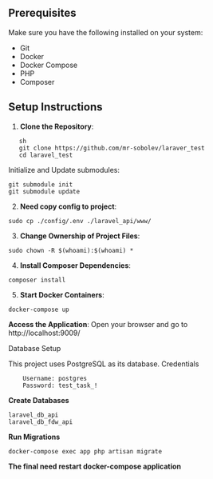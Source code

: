 ## Prerequisites

Make sure you have the following installed on your system:

- Git
- Docker
- Docker Compose
- PHP
- Composer

## Setup Instructions

1. **Clone the Repository**:
```
   sh
   git clone https://github.com/mr-sobolev/laraver_test
   cd laravel_test
```

Initialize and Update submodules:
```
git submodule init
git submodule update
```
2. **Need copy config to project**:
```
sudo cp ./config/.env ./laravel_api/www/
```
3. **Change Ownership of Project Files**:
```
sudo chown -R $(whoami):$(whoami) *
```
4. **Install Composer Dependencies**:
```
composer install
```
5. **Start Docker Containers**:
```
docker-compose up
```

**Access the Application**:
Open your browser and go to http://localhost:9009/

Database Setup

This project uses PostgreSQL as its database.
Credentials
```
    Username: postgres
    Password: test_task_!
```
**Create Databases**
```
laravel_db_api
laravel_db_fdw_api
```
**Run Migrations**

```
docker-compose exec app php artisan migrate
```

**The final need restart docker-compose application**
